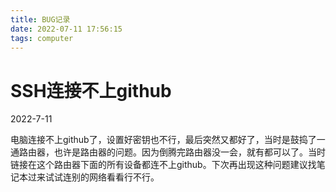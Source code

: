 ```yaml
---
title: BUG记录
date: 2022-07-11 17:56:15
tags: computer	
---
```




# SSH连接不上github

2022-7-11

电脑连接不上github了，设置好密钥也不行，最后突然又都好了，当时是鼓捣了一通路由器，也许是路由器的问题。因为倒腾完路由器没一会，就有都可以了。当时链接在这个路由器下面的所有设备都连不上github。下次再出现这种问题建议找笔记本过来试试连别的网络看看行不行。
